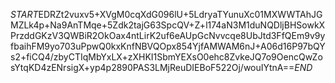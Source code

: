 $START$EDRZt2vuxv5+XVgM0cqXdG096lU+5LdryaTYunuXc01MXWWTAhJGMZLk4p+Na9AnTMqe+5Zdk2tajG63SpcQV+Z+l174aN3M1duNQDljBHSowkXPrzddGKzV3QWBiR2OkOax4ntLirK2uf6eAUpGcNvvcqe8UbJtd3FfQEm9v9yfbaihFM9yo703uPpwQ0kxKnfNBVQOpx854YjfAMWAM6nJ+A06d16P97bQYs2+fiCQ4/zbyCTIqMbYxLX+zXHKI1SbmYEXsO0ehc8ZvkeJQ7o9OencQwZosYtqKD4zENrsigX+yp4p2890PAS3LMjReuDIEBoF522Oj/wouIYtnA==$END$
